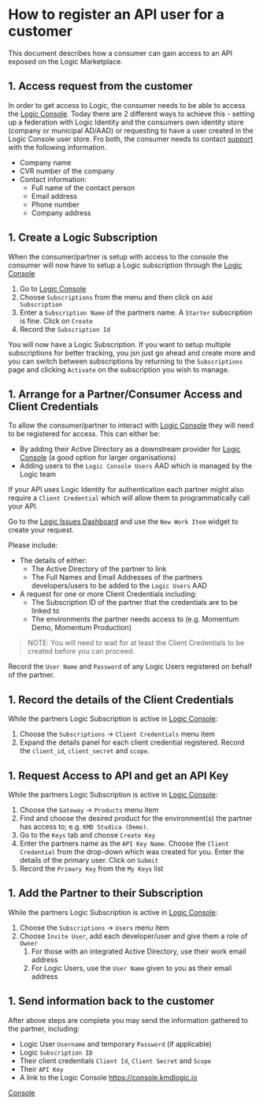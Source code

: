 # How to register an API user for a customer

This document describes how a consumer can gain access to an API exposed on the Logic Marketplace.

## 1. Access request from the customer

In order to get access to Logic, the consumer needs to be able to access the [Logic Console](console). Today there are 2 different ways to achieve this - setting up a federation with Logic Identity and the consumers own identity store (company or municipal AD/AAD) or requesting to have a user created in the Logic Console user store. Fro both, the consumer needs to contact [support](mailto:logic-admin@kmd.dk) with the following information.

- Company name
- CVR number of the company
- Contact information:
  - Full name of the contact person
  - Email address
  - Phone number
  - Company address

## 1. Create a Logic Subscription

When the consumer/partner is setup with access to the console the consumer will now have to setup a Logic subscription through the [Logic Console](console)
  
1. Go to [Logic Console](console)
2. Choose `Subscriptions` from the menu and then click on `Add Subscription`
3. Enter a `Subscription Name` of the partners name. A `Starter` subscription is fine. Click on `Create`
4. Record the `Subscription Id`

You will now have a Logic Subscription. If you want to setup multiple subscriptions for better tracking, you jsn just go ahead and create more and you can switch between subscriptions by returning to the `Subscriptions` page and clicking `Activate` on the subscription you wish to manage.

## 1. Arrange for a Partner/Consumer Access and Client Credentials

To allow the consumer/partner to interact with [Logic Console](console) they will need to be registered for access. This can either be:

- By adding their Active Directory as a downstream provider for [Logic Console](console) (a good option for larger organisations)
- Adding users to the `Logic Console Users` AAD which is managed by the Logic team

If your API uses Logic Identity for authentication each partner might also require a `Client Credential` which will allow them to programmatically call your API.

Go to the [Logic Issues Dashboard](https://dev.azure.com/kmddk/KMDLoGIC/_dashboards/dashboard/02f46530-28bb-4962-bc2a-a12eabfe383e) and use the `New Work Item` widget to create your request.

Please include:

- The details of either:
  - The Active Directory of the partner to link
  - The Full Names and Email Addresses of the partners developers/users to be added to the `Logic Users` AAD
- A request for one or more Client Credentials including:
  - The Subscription ID of the partner that the credentials are to be linked to
  - The environments the partner needs access to (e.g. Momentum Demo, Momentum Production)

> NOTE: You will need to wait for at least the Client Credentials to be created before you can proceed.

Record the `User Name` and `Password` of any Logic Users registered on behalf of the partner.

## 1. Record the details of the Client Credentials

While the partners Logic Subscription is active in [Logic Console](console):

1. Choose the `Subscriptions` -> `Client Credentials` menu item
2. Expand the details panel for each client credential registered. Record the `client_id`, `client_secret` and `scope`.

## 1. Request Access to API and get an API Key

While the partners Logic Subscription is active in [Logic Console](console):

1. Choose the `Gateway` -> `Products` menu item
2. Find and choose the desired product for the environment(s) the partner has access to; e.g. `KMD Studica (Demo)`.
3. Go to the `Keys` tab and choose `Create Key`
4. Enter the partners name as the `API Key Name`. Choose the `Client Credential` from the drop-down which was created for you. Enter the details of the primary user. Click on `Submit`
5. Record the `Primary Key` from the `My Keys` list

## 1. Add the Partner to their Subscription

While the partners Logic Subscription is active in [Logic Console](console):

1. Choose the `Subscriptions` -> `Users` menu item
2. Choose `Invite User`, add each developer/user and give them a role of `Owner`
   1. For those with an integrated Active Directory, use their work email address
   2. For Logic Users, use the `User Name` given to you as their email address

## 1. Send information back to the customer

After above steps are complete you may send the information gathered to the partner, including:

- Logic User `Username` and temporary `Password` (if applicable)
- Logic `Subscription ID`
- Their client credentials `Client Id`, `Client Secret` and `Scope`
- Their `API Key`
- A link to the Logic Console <https://console.kmdlogic.io>

[Console](https://console.kmdlogic.io)
